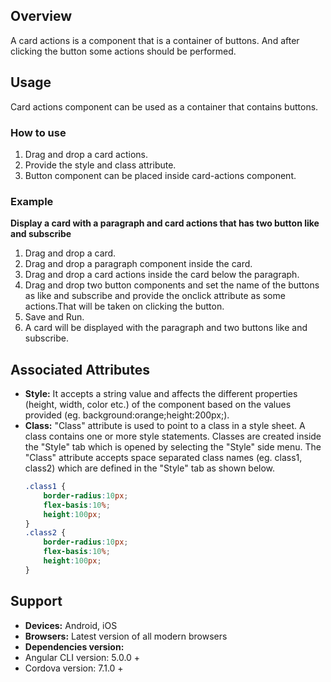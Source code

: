 ## Overview
A card actions is a component that is a container of buttons. And after clicking the button some actions should be performed.
## Usage
Card actions component can be used as a container that contains buttons.
### How to use
1. Drag and drop a card actions. 
2. Provide the style and class attribute.
3. Button component can be placed inside card-actions component.

### Example
**Display a card with a paragraph and card actions that has two button like and subscribe** 
1. Drag and drop a card.
2. Drag and drop a paragraph component inside the card.
3. Drag and drop a card actions inside the card below the paragraph.
4. Drag and drop two button components and set the name of the buttons as like and subscribe and provide the onclick attribute as some actions.That will be taken on clicking the button.
5. Save and Run.
6. A card will be displayed with the paragraph and two buttons like and subscribe.

## Associated Attributes
- **Style:** It accepts a string value and affects the different properties (height, width, color etc.) of the component based on the values provided (eg. background:orange;height:200px;).
- **Class:** "Class" attribute is used to point to a class in a style sheet. A class contains one or more style statements. Classes are created inside the "Style" tab which is opened by selecting the "Style" side menu. The "Class" attribute accepts space separated class names (eg. class1, class2) which are defined in the "Style" tab as shown below.
    ```css
    .class1 {
        border-radius:10px;
        flex-basis:10%;
        height:100px;
    }
    .class2 {
        border-radius:10px;
        flex-basis:10%;
        height:100px;
    } 
    ```
## Support
- **Devices:** Android, iOS
- **Browsers:**  Latest version of all modern browsers
- **Dependencies version:** 
- Angular CLI version: 5.0.0 + 
- Cordova version: 7.1.0 + 
